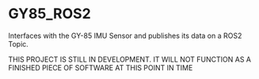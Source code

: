# GY85_ROS2
Interfaces with the GY-85 IMU Sensor and publishes its data on a ROS2 Topic.  

THIS PROJECT IS STILL IN DEVELOPMENT.  IT WILL NOT FUNCTION AS A FINISHED PIECE OF SOFTWARE AT THIS POINT IN TIME
